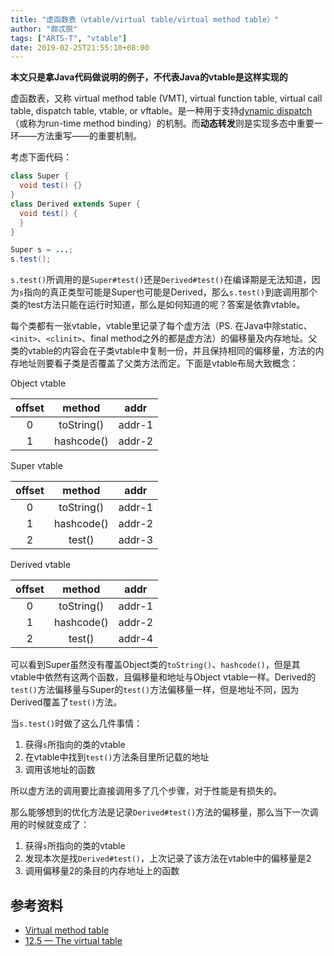 ```yaml
---
title: "虚函数表（vtable/virtual table/virtual method table）"
author: "颇忒脱"
tags: ["ARTS-T", "vtable"]
date: 2019-02-25T21:55:10+08:00
---
```


<!--more-->

**本文只是拿Java代码做说明的例子，不代表Java的vtable是这样实现的**

虚函数表，又称 virtual method table (VMT), virtual function table, virtual call table, dispatch table, vtable, or vftable。是一种用于支持[dynamic dispatch][dd]（或称为run-time method binding）的机制。而**动态转发**则是实现多态中重要一环——方法重写——的重要机制。

考虑下面代码：

```java
class Super {
  void test() {}
}
class Derived extends Super {
  void test() {
  }
}

Super s = ...;
s.test();
```

`s.test()`所调用的是`Super#test()`还是`Derived#test()`在编译期是无法知道，因为`s`指向的真正类型可能是Super也可能是Derived，那么`s.test()`到底调用那个类的test方法只能在运行时知道，那么是如何知道的呢？答案是依靠vtable。

每个类都有一张vtable，vtable里记录了每个虚方法（PS. 在Java中除static、`<init>`、`<clinit>`、final method之外的都是虚方法）的偏移量及内存地址。父类的vtable的内容会在子类vtable中复制一份，并且保持相同的偏移量，方法的内存地址则要看子类是否覆盖了父类方法而定。下面是vtable布局大致概念：

Object vtable

| offset | method     | addr    |
|:------:|:----------:|:-------:|
| 0      | toString() | addr-1  |
| 1      | hashcode() | addr-2  |

Super vtable

| offset | method     | addr    |
|:------:|:----------:|:-------:|
| 0      | toString() | addr-1  |
| 1      | hashcode() | addr-2  |
| 2      | test()     | addr-3  |

Derived vtable

| offset | method     | addr    |
|:------:|:----------:|:-------:|
| 0      | toString() | addr-1  |
| 1      | hashcode() | addr-2  |
| 2      | test()     | addr-4  |

可以看到Super虽然没有覆盖Object类的`toString()`、`hashcode()`，但是其vtable中依然有这两个函数，且偏移量和地址与Object vtable一样。Derived的`test()`方法偏移量与Super的`test()`方法偏移量一样，但是地址不同，因为Derived覆盖了`test()`方法。

当`s.test()`时做了这么几件事情：

1. 获得`s`所指向的类的vtable
2. 在vtable中找到`test()`方法条目里所记载的地址
3. 调用该地址的函数

所以虚方法的调用要比直接调用多了几个步骤，对于性能是有损失的。

那么能够想到的优化方法是记录`Derived#test()`方法的偏移量，那么当下一次调用的时候就变成了：

1. 获得`s`所指向的类的vtable
2. 发现本次是找`Derived#test()`，上次记录了该方法在vtable中的偏移量是2
3. 调用偏移量2的条目的内存地址上的函数

## 参考资料

* [Virtual method table][wiki-vtable]
* [12.5 — The virtual table][cpp-vtable]

[dd]: https://en.wikipedia.org/wiki/Dynamic_dispatch
[wiki-vtable]: https://en.wikipedia.org/wiki/Virtual_method_table
[cpp-vtable]: https://www.learncpp.com/cpp-tutorial/125-the-virtual-table/

